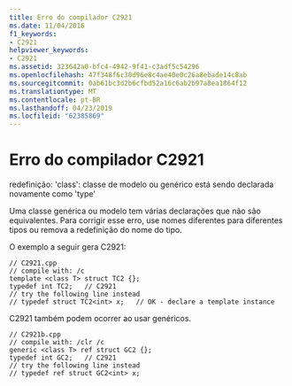 ```yaml
---
title: Erro do compilador C2921
ms.date: 11/04/2016
f1_keywords:
- C2921
helpviewer_keywords:
- C2921
ms.assetid: 323642a0-bfc4-4942-9f41-c3adf5c54296
ms.openlocfilehash: 47f348f6c30d96e8c4ae40e0c26a8ebade14c8ab
ms.sourcegitcommit: 0ab61bc3d2b6cfbd52a16c6ab2b97a8ea1864f12
ms.translationtype: MT
ms.contentlocale: pt-BR
ms.lasthandoff: 04/23/2019
ms.locfileid: "62385869"
---
```

# <a name="compiler-error-c2921"></a>Erro do compilador C2921

redefinição: 'class': classe de modelo ou genérico está sendo declarada novamente como 'type'

Uma classe genérica ou modelo tem várias declarações que não são equivalentes. Para corrigir esse erro, use nomes diferentes para diferentes tipos ou remova a redefinição do nome do tipo.

O exemplo a seguir gera C2921:

```
// C2921.cpp
// compile with: /c
template <class T> struct TC2 {};
typedef int TC2;   // C2921
// try the following line instead
// typedef struct TC2<int> x;   // OK - declare a template instance
```

C2921 também podem ocorrer ao usar genéricos.

```
// C2921b.cpp
// compile with: /clr /c
generic <class T> ref struct GC2 {};
typedef int GC2;   // C2921
// try the following line instead
// typedef ref struct GC2<int> x;
```
